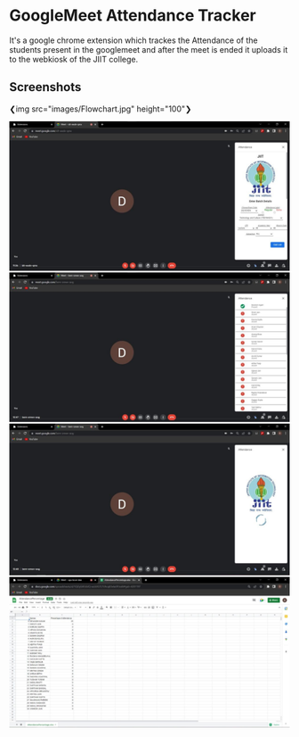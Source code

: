 
# GoogleMeet Attendance Tracker

It's a google chrome extension which trackes the Attendance of the students present in the googlemeet and after the meet is ended it uploads it to the webkiosk of the JIIT college.


## Screenshots

❮img src="images/Flowchart.jpg" height="100"❯

<img src="images/BatchDetails.jpg" width="800">

<img src="images/StudentLists.jpg" width="800">

<img src="images/EndMeetScreen.jpg" width="800">

<img src="images/ExcelSheetOfPresentStudents.jpg" width="800">


